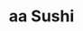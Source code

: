 ---
layout: place
title: "aa Sushi"
permalink: /washington/seattle/aa-sushi.html
stateAbbr: WA
stateName: Washington
cityName: Seattle
seo:
  name: "aa Sushi"
  type: Restaurant
  links: null
description: "aa Sushi serves delicious sushi in Seattle, Washington. Try fresh Japanese dishes for a great dining experience. "
place_id: ChIJ3Z83cAAVkFQRViH4aC1TUQg
photos:
  - name: >-
      places/ChIJ3Z83cAAVkFQRViH4aC1TUQg/photos/AeeoHcJO9P6zLbvAmWh5Y95k2C8Au8Q0UT03IGb9N-pQHn2h2OsSYwLACWxSK-26rYK1GZ0H_ow32unTCRSMK02_5OKjFpqKqh69NmR6PuKiYWFqM3j6WLcDBE2NrCAsmtysZzuRmdy8_JKyGDr5dK75EnzpE97oThK8xZDcGn-WQyb3sGzcwjH6VrthOZQqEUkSGsL7JcFpIOSrum0t-cRrWUDmqhTppABgyf7aB2PFN-XRxSmPkEGlM9US7GHmHGeTtaEY55kkwE4ZD4N1DL0B5rRyheJLjv8Js8drmIihDlFZ3TiiGpQkBsdEDCOv_ZcDkw6NOQB8tI-PssfVlSquE4eMVvctuM1rPOQ5L_wP1BP38YUyL0qCcFQel3h2Pu1qaEoUfCf5scJtFabPfdBeMrHeCQ1XVegDH9Wcnt9TwoIBBgSw
    widthPx: 3024
    heightPx: 4032
    authorAttributions:
      - displayName: Rita Bun
        uri: https://maps.google.com/maps/contrib/107019336349240913970
        photoUri: >-
          https://lh3.googleusercontent.com/a/ACg8ocL0xcjRBqBNbgcC9MRKapFcfZSa4m4Tw5KJefxEJNUXw4Zh_A=s100-p-k-no-mo
    flagContentUri: >-
      https://www.google.com/local/imagery/report/?cb_client=maps_api_places.places_api&image_key=!1e10!2sCIHM0ogKEICAgIC_16LFpgE&hl=en-US
    googleMapsUri: >-
      https://www.google.com/maps/place//data=!3m4!1e2!3m2!1sCIHM0ogKEICAgIC_16LFpgE!2e10!4m2!3m1!1s0x5490150070379fdd:0x851532d68f82156
  - name: >-
      places/ChIJ3Z83cAAVkFQRViH4aC1TUQg/photos/AeeoHcK216cBBTKiqMJUOp3thlKNzTEcZzUqiYRHGwKkmrsq5tl09zv1d73HP8-ah7FX50DbC2tkuQVABMbCWwmjpD7UpGFN3N_Wodbjdg3FkiPhld7G6kvyWGzY0DYanUhzCKqyHGbSUkY8UQkZ0E-IkBapR-KUvocsi7wA08wed6wbzd9sYCVSAGQZTmRd55Oa6aeUFnghjnQQVDNtY178XAnTdkN2VHREg_BhVWLEanK1pBk2BHeEjS8MT0_zgF5Q9LhcttEHSUXsoTWjsaB3OER8m9LGSD4-zaYJh6-M_GsAlg
    widthPx: 3600
    heightPx: 4800
    authorAttributions:
      - displayName: aa Sushi
        uri: https://maps.google.com/maps/contrib/107109083993754209144
        photoUri: >-
          https://lh3.googleusercontent.com/a/ACg8ocLCMBcAQ_eb0biFe7dL-0Ah97usgE7x9BoqrsADkXrGQ0yQTQ=s100-p-k-no-mo
    flagContentUri: >-
      https://www.google.com/local/imagery/report/?cb_client=maps_api_places.places_api&image_key=!1e10!2sAF1QipOXmd8LpbMam6YcBwPoSPnyyrjGXnIlayZXphIb&hl=en-US
    googleMapsUri: >-
      https://www.google.com/maps/place//data=!3m4!1e2!3m2!1sAF1QipOXmd8LpbMam6YcBwPoSPnyyrjGXnIlayZXphIb!2e10!4m2!3m1!1s0x5490150070379fdd:0x851532d68f82156
  - name: >-
      places/ChIJ3Z83cAAVkFQRViH4aC1TUQg/photos/AeeoHcLDRwKFluZKV70lY8ShQ46dHWOI8-biMtjvaxOfQVRwGJW-zJ0PgAqeuwTQIuDuWs5Kf9hjLVv2ARdSMx79PhFJynBuIUGN4BgL9BjJ2czgKlw5cj-c1tjk8j8-JniQDArSNLQF7XUS-9Q65cnAc6Aaeia5X9ljZjymR6PdJGOSsQjAScg0kl1_8v12Fr9_pFSsTeTBEsgWJfz3Cz2MMcsBB_TGpyZ0F7drJKOLdM81h_1IPtAjlyVWfZY3FRQ_tiiVL8D_9yuitElEIGHa-W7CSrX-DkfYzJFLFiDg9uV6p84YT7LJGovLkp3lYH1I9w0Fnq1RCPjJYAN_PoOVVvG4ExyqUxFIQQAktwwWKBgLrdb4q5_JNLIsDNyERjlOAHSACNPaasbh1ofQf8TUU6mon-ghwfDeVJ5ir2mOLlmMuh9l
    widthPx: 4800
    heightPx: 3200
    authorAttributions:
      - displayName: Pooja Chaudhary
        uri: https://maps.google.com/maps/contrib/110764725808953705481
        photoUri: >-
          https://lh3.googleusercontent.com/a-/ALV-UjVikZvhBSYSeJHyC2iVE3uoSeiUL7_8Q-E6SrAo6CM8YBBQWbE=s100-p-k-no-mo
    flagContentUri: >-
      https://www.google.com/local/imagery/report/?cb_client=maps_api_places.places_api&image_key=!1e10!2sCIHM0ogKEICAgMDI1qra_wE&hl=en-US
    googleMapsUri: >-
      https://www.google.com/maps/place//data=!3m4!1e2!3m2!1sCIHM0ogKEICAgMDI1qra_wE!2e10!4m2!3m1!1s0x5490150070379fdd:0x851532d68f82156
  - name: >-
      places/ChIJ3Z83cAAVkFQRViH4aC1TUQg/photos/AeeoHcJnZ6xdgnIsp1OI9vFyB7sIlJ9Y_REoPZsJ0E3MHq0b6rwKNeoNM9ST8ahfEuvmtkBXeGSqB1y1bOhq23JWCQbOJw3rZhD4rcfR9dEmWsylX0OPw06AvaaoSigqPKdtQ79qu7S0wMqnWBrlw7mg1p9NaIZfr0j7G94pi9PnKWHX19yOzYuwAaCh6HJbMnZBLLeJrRYOYwDV2cTWvoBTtdbjahG38DkSjIaKyEqKDsE84nS-x9c33YRJevD8M82xXhrv4NpAneYi2wP0OyhYgRbBZuUEOdGNBteARcIC_y3Pgg
    widthPx: 1290
    heightPx: 2125
    authorAttributions:
      - displayName: aa Sushi
        uri: https://maps.google.com/maps/contrib/107109083993754209144
        photoUri: >-
          https://lh3.googleusercontent.com/a/ACg8ocLCMBcAQ_eb0biFe7dL-0Ah97usgE7x9BoqrsADkXrGQ0yQTQ=s100-p-k-no-mo
    flagContentUri: >-
      https://www.google.com/local/imagery/report/?cb_client=maps_api_places.places_api&image_key=!1e10!2sAF1QipNoq6gevuT2vw0BJzsdTytOY4_6do7u95DWEaH3&hl=en-US
    googleMapsUri: >-
      https://www.google.com/maps/place//data=!3m4!1e2!3m2!1sAF1QipNoq6gevuT2vw0BJzsdTytOY4_6do7u95DWEaH3!2e10!4m2!3m1!1s0x5490150070379fdd:0x851532d68f82156
  - name: >-
      places/ChIJ3Z83cAAVkFQRViH4aC1TUQg/photos/AeeoHcKihvSk4vkyhxT134L3dDgSZ2HFpZpz-yADsTWRzudkzqBiqjbA2v5nSsl7uIImreTL4XfQ27RgBcihGGgaB3GzGyaXbIYs3WqZMNBqhMZjQMllG7k_Bv2DDg-BFyBMrLa1UGIMGfRAvYYWXcBBHrsFBEBaVmfB7hUzGacuuC8Wm0sQ0uDmzBapVXxF6DoYe0Oa_HcMRr8Bwj-3QcZaAPKCwJ7flraULv3s1GeKf1TL9go3q5IHslKBv9QjrFxf_u4CMSaTQjZvqGMhfPNw5xlTv77TulGIfIRQ3TB0lV3bu0KMQ4t7jsMm4G4zAzVeuXk1TlI3Vy4Lo6SQTzmP57BV7Dt0rd4XWBg5OVKzZx4TK40J_Ny0mt7I476drbfHIgl5j7BUad6QV8t44w7MnbRV9XFGBw4hTFrRIQUOobtBP14
    widthPx: 2040
    heightPx: 1530
    authorAttributions:
      - displayName: Metta Diana
        uri: https://maps.google.com/maps/contrib/115418937812576704668
        photoUri: >-
          https://lh3.googleusercontent.com/a/ACg8ocIAPWfTCFLijE2ND6MrhYmawEwT1ZlWM5gemg0JeQohfQs1qw=s100-p-k-no-mo
    flagContentUri: >-
      https://www.google.com/local/imagery/report/?cb_client=maps_api_places.places_api&image_key=!1e10!2sCIHM0ogKEICAgICfxOKvuwE&hl=en-US
    googleMapsUri: >-
      https://www.google.com/maps/place//data=!3m4!1e2!3m2!1sCIHM0ogKEICAgICfxOKvuwE!2e10!4m2!3m1!1s0x5490150070379fdd:0x851532d68f82156
  - name: >-
      places/ChIJ3Z83cAAVkFQRViH4aC1TUQg/photos/AeeoHcKH9QlbS8-gbD8cQg2BIZX_VNn-Q5udLNzKqaz-YGb9MO6K1zBUmxYEd-IXYg-COBLOhDkLLnWoO6WRug13keF1yhktiSAJpD6VIQLkBMxTDIB2BqXrkIAHpulb2E9mW_J4yIlXlSkZLc9CZDcZk_BbsZhtdwT62MRTkFlyeBlKynJqVA60-4RZrD89iC-VqdUKM7co_C2ltXY7u0Ug-0yLar5BfWjlgHSMGgBoUmgAoRe9TdXjCxAk_3H6dgYaI0W7kS_PKUZ8GpdiZ00QA9akiqGrCbK1TKai-Wqo9TeVV4xOmCVMolLRbHgJc1GmyOnpBKihIu8kbe-Azgmd5A6Q7jCzBRaY7PIUGh-jqYGIc5GOXfoPvrVXsxgq11MIWACPxNMw_Ben2oVZyPMeBhBbn3q5yEwmH8ksn4LAqchRsQ
    widthPx: 4032
    heightPx: 3024
    authorAttributions:
      - displayName: Stacee
        uri: https://maps.google.com/maps/contrib/115601795408959728079
        photoUri: >-
          https://lh3.googleusercontent.com/a-/ALV-UjUkFWEz3jQk6zlJSiDat2ZDnbswjbtnW85kxTi8x5qdc-yFS0bU=s100-p-k-no-mo
    flagContentUri: >-
      https://www.google.com/local/imagery/report/?cb_client=maps_api_places.places_api&image_key=!1e10!2sCIHM0ogKEICAgMDg_qXHJQ&hl=en-US
    googleMapsUri: >-
      https://www.google.com/maps/place//data=!3m4!1e2!3m2!1sCIHM0ogKEICAgMDg_qXHJQ!2e10!4m2!3m1!1s0x5490150070379fdd:0x851532d68f82156
  - name: >-
      places/ChIJ3Z83cAAVkFQRViH4aC1TUQg/photos/AeeoHcKB5eIAVGNKDuprZCIS0-JAMDzg35m2cjR7eZq55eI-895qsX7L3NtU503lJzmY9jveZv7aEY0t3xckrZNKXaUuQe_WJfP1L_u-GCuBmLOALpuSUA7dYDqeQQk2-ZZ_JimTJANJkNRi1sHD10E_7pDcBV9jmCImqR_C_NdiTicsdN3dw_b3zkuX0RjZjcaX91nOfdhIH9r5qOr0BYa_LarGUWnGMpCbrzqjLSdBUzC6P8c2PXD5G9RkZShxnxvcl5u-HyJWBz8WB_-HH4OlNAFv8T0hRZpJcBOB_4v1AZbU9TtwYGI-2MXImhVhE1vVS6UV5S62LvO9pxhIb2yU-fSFRUXRo4M-sROLqh6sV-IsY2h99F2rvAvHW7fGxm1mSRjrBgP6xahc6-yykaYD5FWannrRyO3dBvKjmelEp3g
    widthPx: 1050
    heightPx: 864
    authorAttributions:
      - displayName: Calrin
        uri: https://maps.google.com/maps/contrib/118094282261727783338
        photoUri: >-
          https://lh3.googleusercontent.com/a/ACg8ocKANZXL8OnLXVgJjQRcWgPdBe_3upQ07cvciuBCX13M5Bp3Ng=s100-p-k-no-mo
    flagContentUri: >-
      https://www.google.com/local/imagery/report/?cb_client=maps_api_places.places_api&image_key=!1e10!2sCIHM0ogKEICAgIDvj4ilSg&hl=en-US
    googleMapsUri: >-
      https://www.google.com/maps/place//data=!3m4!1e2!3m2!1sCIHM0ogKEICAgIDvj4ilSg!2e10!4m2!3m1!1s0x5490150070379fdd:0x851532d68f82156
  - name: >-
      places/ChIJ3Z83cAAVkFQRViH4aC1TUQg/photos/AeeoHcJX3GvKz8N91upwtwevqA45Is42h6Fe-G_XVN2pfQGghOp5wPCacZfVV-EwK7Jlhy6sWvjRdJ1Vuz-bckh1GpX5XsYSkhxjjbKBkDvmm5unmNE1-k4hjV-FuAh9MMh7xuMKXMV1CmbK0BzAxLtS-7dYOtB-7UgDncWniEWkcqnCXFz8UCVsN3qmVT6G6SCkRbDXT4FpQN6_jHGgQNwoa_XK1dSFd4Z4pJeFVj9CkQ4QNwvFeSWLUsCQVQY_n7vRitxGIAbbdn-9mw6J_hBUDBGqXQPduQ4TX0OEJjGrIWvMGUVB9sDE26agXm1RhdYSdthpjFy7tYOljYT85yrwoO1uuc1qyv2v5Z_9N69_mO8NNWbiUhqCTauqawFf1HS1Q3ctYPJUYMLbWA4ydzlN7wOFeIIlpZnqo6EmoZVttDBUY03l8VuxBBgwiuGStELJ
    widthPx: 2252
    heightPx: 4000
    authorAttributions:
      - displayName: Rasika Thorat
        uri: https://maps.google.com/maps/contrib/106326094815705776830
        photoUri: >-
          https://lh3.googleusercontent.com/a-/ALV-UjXV-gWxFtGC31OJ7bjhTwQEy3PzHKCV5VGUj2udfCpsJdGB9RG6mg=s100-p-k-no-mo
    flagContentUri: >-
      https://www.google.com/local/imagery/report/?cb_client=maps_api_places.places_api&image_key=!1e10!2sCIABIhAGbyw7gyi5Y2ef90MADank&hl=en-US
    googleMapsUri: >-
      https://www.google.com/maps/place//data=!3m4!1e2!3m2!1sCIABIhAGbyw7gyi5Y2ef90MADank!2e10!4m2!3m1!1s0x5490150070379fdd:0x851532d68f82156
  - name: >-
      places/ChIJ3Z83cAAVkFQRViH4aC1TUQg/photos/AeeoHcLUvfuq5mlPtvsRzBlx_GPyrHPh82Ud4edMpxWu4BJcKIkDJdcw7rD9Qg1po8fN3A3NE3pL86LPcqwhHZ_1_6OG8At_B9KNG3aPZ5pIYN_Y2g_muAnuxAYHVGfTcQtJY4jI9ADfuoXpm-v5lL2gTRsA1HJuMxTjwIv3ED8utFAhkugOMd1oXKSXiUMsSr5w3DexLvXVJTYvvL5Mjfz3CLYBpxTioCyDHFM3HnExBw2YIvkPqSi5Cte-zRjktTg7b5bGtdyui6iN8TmLCZhFgv5q6-UdSeIsijPDKEBf21SmOnovcGCtbajdWzUNjYaGvhMdc3rhHvcexFVdnPoABs7H0MLMjcFMNeFNvS9g22GoArUBzum5a5ZuJm1cFdY0y2LuH61_dsMqCmCs4k6J8P082AvD4BMGb7lHg9roNLPHMQ
    widthPx: 3024
    heightPx: 4032
    authorAttributions:
      - displayName: Rita Bun
        uri: https://maps.google.com/maps/contrib/107019336349240913970
        photoUri: >-
          https://lh3.googleusercontent.com/a/ACg8ocL0xcjRBqBNbgcC9MRKapFcfZSa4m4Tw5KJefxEJNUXw4Zh_A=s100-p-k-no-mo
    flagContentUri: >-
      https://www.google.com/local/imagery/report/?cb_client=maps_api_places.places_api&image_key=!1e10!2sCIHM0ogKEICAgICfidrHKw&hl=en-US
    googleMapsUri: >-
      https://www.google.com/maps/place//data=!3m4!1e2!3m2!1sCIHM0ogKEICAgICfidrHKw!2e10!4m2!3m1!1s0x5490150070379fdd:0x851532d68f82156
  - name: >-
      places/ChIJ3Z83cAAVkFQRViH4aC1TUQg/photos/AeeoHcJYFl7m_ttqptI4R73EjVrHAC0SDl4nOhosnZVtbBKR-r-oEvGgapN4oC4rQQFZ7QIkaZj6YDC1S9xmLZcZ3taC3znzGMjEhvGLBCBgaCpal1TeK5VE7wQl6eEf-zurKhlNQYZSeToCZna0Jr3dzjvGT0kPtddBSbdyyTnfqVsDExADSGf9WzPcqmZhK1HVeh2UvwsWzRJFJzi5s0boM6ogSG2AHDx0x1KjyDILFbGsBCffyjvZqP_pmhNqhUttUNnL80F3rTBGEBtMglPgOUe_7p8a3svyGqUO8xJ60AJuNw
    widthPx: 4032
    heightPx: 3024
    authorAttributions:
      - displayName: aa Sushi
        uri: https://maps.google.com/maps/contrib/107109083993754209144
        photoUri: >-
          https://lh3.googleusercontent.com/a/ACg8ocLCMBcAQ_eb0biFe7dL-0Ah97usgE7x9BoqrsADkXrGQ0yQTQ=s100-p-k-no-mo
    flagContentUri: >-
      https://www.google.com/local/imagery/report/?cb_client=maps_api_places.places_api&image_key=!1e10!2sAF1QipOdS58K11t8-fe4vpvn9ifIvQfe9Q4tHRvXwExb&hl=en-US
    googleMapsUri: >-
      https://www.google.com/maps/place//data=!3m4!1e2!3m2!1sAF1QipOdS58K11t8-fe4vpvn9ifIvQfe9Q4tHRvXwExb!2e10!4m2!3m1!1s0x5490150070379fdd:0x851532d68f82156
address: 5463 Leary Ave NW, Seattle, WA 98107, USA
street: 5463 Leary Ave NW
city: Seattle
state: WA
zip: '98107'
country: USA
neighborhood: Adams
latitude: '47.668212'
longitude: '-122.384186'
accessibility_options:
  wheelchairAccessibleEntrance: true
business_status: OPERATIONAL
name: aa Sushi
google_maps_links:
  directionsUri: >-
    https://www.google.com/maps/dir//''/data=!4m7!4m6!1m1!4e2!1m2!1m1!1s0x5490150070379fdd:0x851532d68f82156!3e0
  placeUri: https://maps.google.com/?cid=599351679916712278
  writeAReviewUri: >-
    https://www.google.com/maps/place//data=!4m3!3m2!1s0x5490150070379fdd:0x851532d68f82156!12e1
  reviewsUri: >-
    https://www.google.com/maps/place//data=!4m4!3m3!1s0x5490150070379fdd:0x851532d68f82156!9m1!1b1
  photosUri: >-
    https://www.google.com/maps/place//data=!4m3!3m2!1s0x5490150070379fdd:0x851532d68f82156!10e5
primary_type: Japanese Restaurant
opening_hours:
  regular: null
  current: null
secondary_opening_hours:
  regular:
    weekdayDescriptions: null
    type: null
  current:
    weekdayDescriptions: null
    type: null
phone: null
price_level: null
price_range: null
rating: null
rating_count: 0
website: null
reviews: null
parking_options: null
payment_options: null
allow_dogs: null
curbside_pickup: null
delivery: null
dine_in: null
good_for_children: null
good_for_groups: null
good_for_sports: null
live_music: null
menu_for_children: null
outdoor_seating: null
reservable: null
restroom: null
serves_beer: null
serves_breakfast: null
serves_brunch: null
serves_cocktails: null
serves_coffee: null
serves_dinner: null
serves_dessert: null
serves_lunch: null
serves_vegetarian_food: null
serves_wine: null
takeout: null
summary: null

---